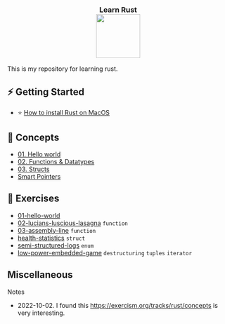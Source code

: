 <h3 align="center">
Learn Rust <br/>

<img style="height: 100px" src="https://upload.wikimedia.org/wikipedia/commons/thumb/d/d5/Rust_programming_language_black_logo.svg/768px-Rust_programming_language_black_logo.svg.png">
</h3>

This is my repository for learning rust.

## ⚡ Getting Started

* ⭐ [How to install Rust on MacOS](installation/how-to-install-rust-on-macos.md)

## 📙 Concepts

* [01. Hello world](concepts/c01-hello-world)  
* [02. Functions & Datatypes](concepts/c02-functions-datatypes)
* [03. Structs](concepts/c03-structs)
* [Smart Pointers](smart-pointers)

## 💪 Exercises

* [01-hello-world](exercises/e01-hello-world)
* [02-lucians-luscious-lasagna](exercises/e02-lucians-luscious-lasagna) `function`
* [03-assembly-line](exercises/e03-assembly-line) `function`
* [health-statistics](exercises/health-statistics) `struct`
* [semi-structured-logs](exercises/semi-structured-logs) `enum`
* [low-power-embedded-game](exercises/low-power-embedded-game) `destructuring` `tuples` `iterator`

## Miscellaneous

Notes

* 2022-10-02. I found this https://exercism.org/tracks/rust/concepts is very interesting. 